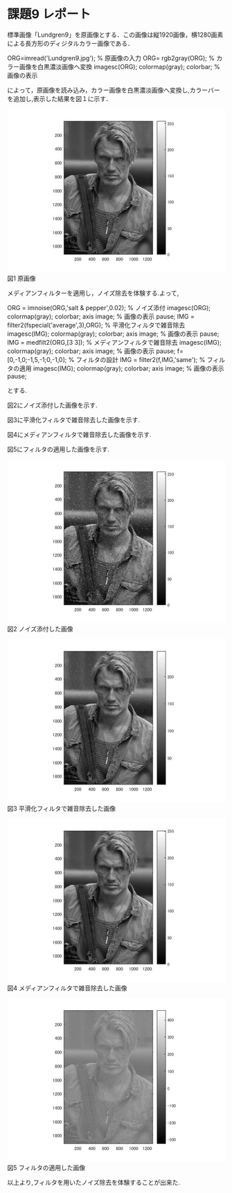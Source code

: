 
# 課題9 レポート

標準画像「Lundgren9」を原画像とする．この画像は縦1920画像，横1280画素による長方形のディジタルカラー画像である．

ORG=imread('Lundgren9.jpg'); % 原画像の入力
ORG= rgb2gray(ORG); % カラー画像を白黒濃淡画像へ変換
imagesc(ORG); colormap(gray); colorbar; % 画像の表示



によって，原画像を読み込み，カラー画像を白黒濃淡画像へ変換し,カラーバーを追加し,表示した結果を図１に示す．

![原画像](https://raw.githubusercontent.com/09ne028koya/lecture_image_processing/master/image/9001.jpg)  
図1 原画像


メディアンフィルターを適用し，ノイズ除去を体験する.よって,

ORG = imnoise(ORG,'salt & pepper',0.02); % ノイズ添付
imagesc(ORG); colormap(gray); colorbar;  axis image; % 画像の表示
pause;
IMG = filter2(fspecial('average',3),ORG); % 平滑化フィルタで雑音除去
imagesc(IMG); colormap(gray); colorbar;  axis image; % 画像の表示
pause;
IMG = medfilt2(ORG,[3 3]); % メディアンフィルタで雑音除去
imagesc(IMG); colormap(gray); colorbar;  axis image; % 画像の表示
pause;
f=[0,-1,0;-1,5,-1;0,-1,0]; % フィルタの設計
IMG = filter2(f,IMG,'same'); % フィルタの適用
imagesc(IMG); colormap(gray); colorbar;  axis image; % 画像の表示
pause;


とする.

図2にノイズ添付した画像を示す.


図3に平滑化フィルタで雑音除去した画像を示す.


図4にメディアンフィルタで雑音除去した画像を示す.


図5にフィルタの適用した画像を示す.


![原画像](https://raw.githubusercontent.com/09ne028koya/lecture_image_processing/master/image/9002.jpg)  
図2 ノイズ添付した画像


![原画像](https://raw.githubusercontent.com/09ne028koya/lecture_image_processing/master/image/9003.jpg)  
図3 平滑化フィルタで雑音除去した画像


![原画像](https://raw.githubusercontent.com/09ne028koya/lecture_image_processing/master/image/9004.jpg)  
図4 メディアンフィルタで雑音除去した画像


![原画像](https://raw.githubusercontent.com/09ne028koya/lecture_image_processing/master/image/9005.jpg)  
図5 フィルタの適用した画像



以上より,フィルタを用いたノイズ除去を体験することが出来た.
